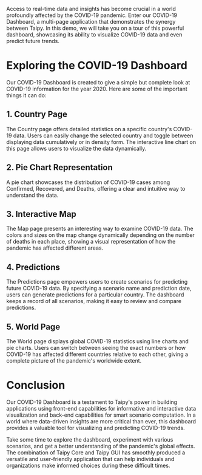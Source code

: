Access to real-time data and insights has become crucial in a world profoundly affected by the 
COVID-19 pandemic. Enter our COVID-19 Dashboard, a multi-page application that demonstrates the 
synergy between Taipy. In this demo, we will take you on a tour of this powerful dashboard, 
showcasing its ability to visualize COVID-19 data and even predict future trends.


# Exploring the COVID-19 Dashboard
Our COVID-19 Dashboard is created to give a simple but complete look at COVID-19 information for the year 2020. 
Here are some of the important things it can do:

## 1. **Country Page**

The Country page offers detailed statistics on a specific country's COVID-19 data. Users can 
easily change the selected country and toggle between displaying data cumulatively or in density 
form. The interactive line chart on this page allows users to visualize the data dynamically.

## 2. **Pie Chart Representation**

A pie chart showcases the distribution of COVID-19 cases among Confirmed, Recovered, and Deaths, 
offering a clear and intuitive way to understand the data.

## 3. **Interactive Map**

The Map page presents an interesting way to examine COVID-19 data. The colors and sizes on the map change 
dynamically depending on the number of deaths in each place, showing a visual representation 
of how the pandemic has affected different areas.

## 4. **Predictions**

The Predictions page empowers users to create scenarios for predicting future COVID-19 data. By 
specifying a scenario name and prediction date, users can generate predictions for a particular 
country. The dashboard keeps a record of all scenarios, making it easy to review and compare 
predictions.

## 5. **World Page**

The World page displays global COVID-19 statistics using line charts and pie charts. 
Users can switch between seeing the exact numbers or how COVID-19 has affected different countries 
relative to each other, giving a complete picture of the pandemic's worldwide extent.

# Conclusion

Our COVID-19 Dashboard is a testament to Taipy's power in building applications using front-end
capabilities for informative and interactive data visualization and back-end capabilities for
smart scenario computation. In a world where data-driven insights are more critical than ever,
this dashboard provides a valuable tool for visualizing and predicting COVID-19 trends.

Take some time to explore the dashboard, experiment with various scenarios, and get a better understanding 
of the pandemic's global effects. The combination of Taipy Core and Taipy GUI has smoothly produced 
a versatile and user-friendly application that can help individuals and organizations make informed choices 
during these difficult times.
